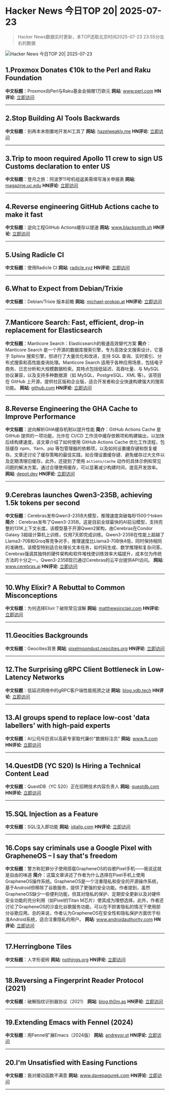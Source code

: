 # Hacker News 今日TOP 20| 2025-07-23

> Hacker News数据实时更新，本TOP选取北京时间2025-07-23 23:55分左右的数据

![Hacker News 今日TOP 20| 2025-07-23](https://img.chuhaix.com/2024/0910_imageFile-1665440404179-628424718_1725901191.png)

## 1.Proxmox Donates €10k to the Perl and Raku Foundation
**中文标题**：Proxmox向Perl与Raku基金会捐赠1万欧元
**网站**:  <a href='https://www.perl.com/article/proxmox-donates-to-tprf/' target='_blank' rel='nofollow'>www.perl.com</a>
**HN评论**:  <a href='https://news.ycombinator.com/item?id=44659822&utm_source=www.chuhaix.com' target='_blank' rel='nofollow'>立即访问</a>

---

## 2.Stop Building AI Tools Backwards
**中文标题**：别再本末倒置地开发AI工具了
**网站**:  <a href='https://hazelweakly.me/blog/stop-building-ai-tools-backwards/' target='_blank' rel='nofollow'>hazelweakly.me</a>
**HN评论**:  <a href='https://news.ycombinator.com/item?id=44659921&utm_source=www.chuhaix.com' target='_blank' rel='nofollow'>立即访问</a>

---

## 3.Trip to moon required Apollo 11 crew to sign US Customs declaration to enter US
**中文标题**：登月之旅：阿波罗11号机组返美需填写海关申报表
**网站**:  <a href='https://magazine.uc.edu/editors_picks/recent_features/armstrong/moonrocks.html' target='_blank' rel='nofollow'>magazine.uc.edu</a>
**HN评论**:  <a href='https://news.ycombinator.com/item?id=44660437&utm_source=www.chuhaix.com' target='_blank' rel='nofollow'>立即访问</a>

---

## 4.Reverse engineering GitHub Actions cache to make it fast
**中文标题**：逆向工程GitHub Actions缓存以提速
**网站**:  <a href='https://www.blacksmith.sh/blog/cache' target='_blank' rel='nofollow'>www.blacksmith.sh</a>
**HN评论**:  <a href='https://news.ycombinator.com/item?id=44658909&utm_source=www.chuhaix.com' target='_blank' rel='nofollow'>立即访问</a>

---

## 5.Using Radicle CI
**中文标题**：使用Radicle CI
**网站**:  <a href='https://radicle.xyz/2025/07/23/using-radicle-ci-for-development' target='_blank' rel='nofollow'>radicle.xyz</a>
**HN评论**:  <a href='https://news.ycombinator.com/item?id=44658820&utm_source=www.chuhaix.com' target='_blank' rel='nofollow'>立即访问</a>

---

## 6.What to Expect from Debian/Trixie
**中文标题**：Debian/Trixie 版本前瞻
**网站**:  <a href='https://michael-prokop.at/blog/2025/07/20/what-to-expect-from-debian-trixie-newintrixie/' target='_blank' rel='nofollow'>michael-prokop.at</a>
**HN评论**:  <a href='https://news.ycombinator.com/item?id=44659019&utm_source=www.chuhaix.com' target='_blank' rel='nofollow'>立即访问</a>

---

## 7.Manticore Search: Fast, efficient, drop-in replacement for Elasticsearch
**中文标题**：Manticore Search：Elasticsearch的极速高效替代方案
**简介**：Manticore Search 是一个开源的数据库搜索引擎，专为高效全文搜索设计。它基于 Sphinx 搜索引擎，但进行了大量优化和改进，支持 SQL 查询、实时索引、分布式搜索和高性能查询处理。Manticore Search 适用于各种应用场景，包括电子商务、日志分析和大规模数据检索。其特点包括低延迟、高吞吐量、与 MySQL 协议兼容，以及支持多种数据源（如 MySQL、PostgreSQL、XML 等）。该项目在 GitHub 上开源，提供社区版和企业版，适合开发者和企业快速构建强大的搜索功能。
**网站**:  <a href='https://github.com/manticoresoftware/manticoresearch' target='_blank' rel='nofollow'>github.com</a>
**HN评论**:  <a href='https://news.ycombinator.com/item?id=44658978&utm_source=www.chuhaix.com' target='_blank' rel='nofollow'>立即访问</a>

---

## 8.Reverse Engineering the GHA Cache to Improve Performance
**中文标题**：逆向解析GHA缓存机制以提升性能
**简介**：GitHub Actions Cache 是 GitHub 提供的一项功能，允许在 CI/CD 工作流中缓存依赖项和构建输出，以加快后续构建速度。该文章介绍了如何使用 GitHub Actions Cache 优化工作流程，包括缓存 npm、Yarn、pip 等包管理器的依赖项，以及如何设置缓存键和恢复缓存。文章还讨论了缓存策略的最佳实践，如合理设置缓存键、避免缓存过大文件以及定期清理旧缓存。此外，还提到了使用 `actions/cache` 动作的具体示例和常见问题的解决方案。通过合理使用缓存，可以显著减少构建时间，提高开发效率。
**网站**:  <a href='https://depot.dev/blog/github-actions-cache' target='_blank' rel='nofollow'>depot.dev</a>
**HN评论**:  <a href='https://news.ycombinator.com/item?id=44660041&utm_source=www.chuhaix.com' target='_blank' rel='nofollow'>立即访问</a>

---

## 9.Cerebras launches Qwen3-235B, achieving 1.5k tokens per second
**中文标题**：Cerebras发布Qwen3-235B大模型，推理速度突破每秒1500个token
**简介**：Cerebras发布了Qwen3-235B，这是目前全球最快的AI前沿模型，支持完整的131K上下文长度。该模型基于开源Qwen2架构，由Cerebras在Condor Galaxy 3超级计算机上训练，仅用7天即完成训练。Qwen3-235B在性能上超越了Llama3-70B和Groq等竞争对手，推理速度比Llama3-70B快4倍，同时保持相同的准确性。该模型特别适合处理长文本任务，如代码生成、数学推理和复杂问答。Cerebras强调其独特的硬件架构和软件堆栈使训练效率大幅提升，成本仅为传统方法的十分之一。Qwen3-235B现已通过Cerebras的云平台提供API访问。
**网站**:  <a href='https://www.cerebras.ai/press-release/cerebras-launches-qwen3-235b-world-s-fastest-frontier-ai-model-with-full-131k-context-support' target='_blank' rel='nofollow'>www.cerebras.ai</a>
**HN评论**:  <a href='https://news.ycombinator.com/item?id=44657727&utm_source=www.chuhaix.com' target='_blank' rel='nofollow'>立即访问</a>

---

## 10.Why Elixir? A Rebuttal to Common Misconceptions
**中文标题**：为何选择Elixir？破除常见误解
**网站**:  <a href='https://matthewsinclair.com/blog/0181-why-elixir' target='_blank' rel='nofollow'>matthewsinclair.com</a>
**HN评论**:  <a href='https://news.ycombinator.com/item?id=44659251&utm_source=www.chuhaix.com' target='_blank' rel='nofollow'>立即访问</a>

---

## 11.Geocities Backgrounds
**中文标题**：Geocities背景
**网站**:  <a href='https://pixelmoondust.neocities.org/archives/archivedtiles' target='_blank' rel='nofollow'>pixelmoondust.neocities.org</a>
**HN评论**:  <a href='https://news.ycombinator.com/item?id=44631042&utm_source=www.chuhaix.com' target='_blank' rel='nofollow'>立即访问</a>

---

## 12.The Surprising gRPC Client Bottleneck in Low-Latency Networks
**中文标题**：低延迟网络中的gRPC客户端性能瓶颈之谜
**网站**:  <a href='https://blog.ydb.tech/the-surprising-grpc-client-bottleneck-in-low-latency-networks-and-how-to-get-around-it-69d6977a1d02' target='_blank' rel='nofollow'>blog.ydb.tech</a>
**HN评论**:  <a href='https://news.ycombinator.com/item?id=44658973&utm_source=www.chuhaix.com' target='_blank' rel='nofollow'>立即访问</a>

---

## 13.AI groups spend to replace low-cost 'data labellers' with high-paid experts
**中文标题**：AI公司斥巨资以高薪专家取代廉价"数据标注员"
**网站**:  <a href='https://www.ft.com/content/e17647f0-4c3b-49b4-a031-b56158bbb3b8' target='_blank' rel='nofollow'>www.ft.com</a>
**HN评论**:  <a href='https://news.ycombinator.com/item?id=44622637&utm_source=www.chuhaix.com' target='_blank' rel='nofollow'>立即访问</a>

---

## 14.QuestDB (YC S20) Is Hiring a Technical Content Lead
**中文标题**：QuestDB（YC S20）正在招聘技术内容负责人
**网站**:  <a href='https://questdb.com/careers/technical-content-lead/' target='_blank' rel='nofollow'>questdb.com</a>
**HN评论**:  <a href='https://news.ycombinator.com/item?id=44658233&utm_source=www.chuhaix.com' target='_blank' rel='nofollow'>立即访问</a>

---

## 15.SQL Injection as a Feature
**中文标题**：SQL注入即功能
**网站**:  <a href='https://idiallo.com/blog/sql-injection-as-a-feature' target='_blank' rel='nofollow'>idiallo.com</a>
**HN评论**:  <a href='https://news.ycombinator.com/item?id=44638304&utm_source=www.chuhaix.com' target='_blank' rel='nofollow'>立即访问</a>

---

## 16.Cops say criminals use a Google Pixel with GrapheneOS – I say that's freedom
**中文标题**：警方称犯罪分子使用搭载GrapheneOS的谷歌Pixel手机——我说这就是自由的味道
**简介**：这篇文章讲述了作者为什么选择在Pixel手机上使用GrapheneOS操作系统。GrapheneOS是一个注重隐私和安全的开源操作系统，基于Android但移除了谷歌服务，提供了更强的安全功能。作者提到，虽然GrapheneOS缺少一些便利功能，但其对隐私的保护、定期安全更新以及对硬件安全功能的充分利用（如Pixel的Titan M芯片）使其成为理想选择。此外，作者还讨论了GrapheneOS的沙盒化谷歌服务功能，可以在不损害隐私的情况下使用部分谷歌应用。总的来说，作者认为GrapheneOS在安全性和隐私保护方面优于标准Android系统，适合注重隐私的用户。
**网站**:  <a href='https://www.androidauthority.com/why-i-use-grapheneos-on-pixel-3575477/' target='_blank' rel='nofollow'>www.androidauthority.com</a>
**HN评论**:  <a href='https://news.ycombinator.com/item?id=44658908&utm_source=www.chuhaix.com' target='_blank' rel='nofollow'>立即访问</a>

---

## 17.Herringbone Tiles
**中文标题**：人字形瓷砖
**网站**:  <a href='https://nothings.org/gamedev/herringbone/herringbone_tiles.html' target='_blank' rel='nofollow'>nothings.org</a>
**HN评论**:  <a href='https://news.ycombinator.com/item?id=44634047&utm_source=www.chuhaix.com' target='_blank' rel='nofollow'>立即访问</a>

---

## 18.Reversing a Fingerprint Reader Protocol (2021)
**中文标题**：破解指纹识别器协议（2021）
**网站**:  <a href='https://blog.th0m.as/misc/fingerprint-reversing/' target='_blank' rel='nofollow'>blog.th0m.as</a>
**HN评论**:  <a href='https://news.ycombinator.com/item?id=44619835&utm_source=www.chuhaix.com' target='_blank' rel='nofollow'>立即访问</a>

---

## 19.Extending Emacs with Fennel (2024)
**中文标题**：用Fennel扩展Emacs（2024版）
**网站**:  <a href='https://andreyor.st/posts/2024-12-20-extending-emacs-with-fennel/' target='_blank' rel='nofollow'>andreyor.st</a>
**HN评论**:  <a href='https://news.ycombinator.com/item?id=44656073&utm_source=www.chuhaix.com' target='_blank' rel='nofollow'>立即访问</a>

---

## 20.I'm Unsatisfied with Easing Functions
**中文标题**：我对缓动函数不满意
**网站**:  <a href='https://www.davepagurek.com/blog/easing-functions/' target='_blank' rel='nofollow'>www.davepagurek.com</a>
**HN评论**:  <a href='https://news.ycombinator.com/item?id=44625500&utm_source=www.chuhaix.com' target='_blank' rel='nofollow'>立即访问</a>

---

